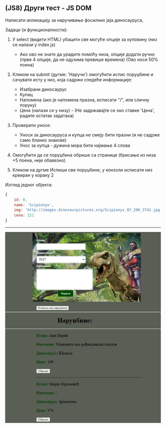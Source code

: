 ## (JS8) Други тест - JS DOM

Написати апликацију за наручивање фосилних јаја диносауруса,

Задаци (и функционалности):

1. У select (видети HTML) убацити све могуће опције за куповину (низ се налази у index.js)
    - Ако ово не знате да урадите помоћу низа, опције додати ручно (прве 4 опције, да не одузима превише времена)  (Ово носи 50% поена)

2. Кликом на submit (дугме: 'Наручи') омогућити испис поруџбине и сачувати исту у низ, која садржи следеће информације:
    - Изабрани диносаурус
    - Купац
    - Напомена (ако је напомена празна, исписати "/", или сличну поруку)
    - Цена (налази се у низу)  - (Не задржавајте се око ставке 'Цена', радите остатак задатака)

3. Проверити уносе:
    - Уноси за диносауруса и купца не смеју бити празни (и не садрже само бланко знакове)
    - Унос за купца - дужина мора бити најмање 4 слова

4. Омогућити да се поруџбина обрише са странице (брисање из низа +5 поена, није обавезно)

5. Кликом на дугме Испиши све поруџбине, у конзоли исписати низ креиран у кораку 2

Изглед једног објекта:
```js
{
    id: 0,
    name: 'Scipionyx',
    img: 'http://images.dinosaurpictures.org/Scipionyx_QY_200_3742.jpg',
    cena: 221
}
```

----------------------


<img src="./resources/img/сајт.png" />
